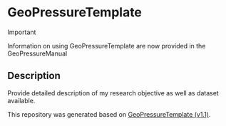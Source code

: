 # GeoPressureTemplate

<!-- badges: start -->
<!-- 
Add badges here, such as the zenodo repository:
[![DOI](https://zenodo.org/badge/485028643.svg)](https://zenodo.org/badge/latestdoi/485028643) 
-->
<!-- badges: end -->

> [!IMPORTANT]
> Information on using GeoPressureTemplate are now provided in the GeoPressureManual[](https://raphaelnussbaumer.com/GeoPressureManual/geopressuretemplate-project.html)


## Description
Provide detailed description of my research objective as well as dataset available.


This repository was generated based on [GeoPressureTemplate (v1.1)](https://github.com/Rafnuss/GeoPressureTemplate).
